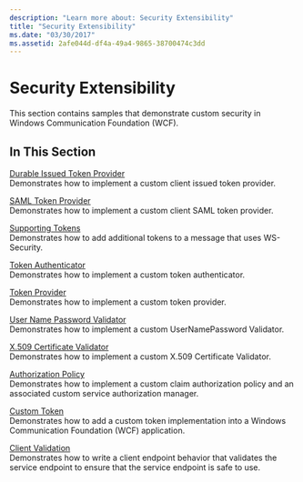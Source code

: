 ```yaml
---
description: "Learn more about: Security Extensibility"
title: "Security Extensibility"
ms.date: "03/30/2017"
ms.assetid: 2afe044d-df4a-49a4-9865-38700474c3dd
---
```

# Security Extensibility

This section contains samples that demonstrate custom security in Windows Communication Foundation (WCF).  
  
## In This Section  

 [Durable Issued Token Provider](durable-issued-token-provider.md)  
 Demonstrates how to implement a custom client issued token provider.  
  
 [SAML Token Provider](saml-token-provider.md)  
 Demonstrates how to implement a custom client SAML token provider.  
  
 [Supporting Tokens](supporting-tokens.md)  
 Demonstrates how to add additional tokens to a message that uses WS-Security.  
  
 [Token Authenticator](token-authenticator.md)  
 Demonstrates how to implement a custom token authenticator.  
  
 [Token Provider](token-provider.md)  
 Demonstrates how to implement a custom token provider.  
  
 [User Name Password Validator](user-name-password-validator.md)  
 Demonstrates how to implement a custom UserNamePassword Validator.  
  
 [X.509 Certificate Validator](x-509-certificate-validator.md)  
 Demonstrates how to implement a custom X.509 Certificate Validator.  
  
 [Authorization Policy](authorization-policy.md)  
 Demonstrates how to implement a custom claim authorization policy and an associated custom service authorization manager.  
  
 [Custom Token](custom-token.md)  
 Demonstrates how to add a custom token implementation into a Windows Communication Foundation (WCF) application.  
  
 [Client Validation](client-validation.md)  
 Demonstrates how to write a client endpoint behavior that validates the service endpoint to ensure that the service endpoint is safe to use.
